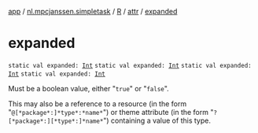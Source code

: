 [app](../../../index.md) / [nl.mpcjanssen.simpletask](../../index.md) / [R](../index.md) / [attr](index.md) / [expanded](.)

# expanded

`static val expanded: `[`Int`](https://kotlinlang.org/api/latest/jvm/stdlib/kotlin/-int/index.html)
`static val expanded: `[`Int`](https://kotlinlang.org/api/latest/jvm/stdlib/kotlin/-int/index.html)
`static val expanded: `[`Int`](https://kotlinlang.org/api/latest/jvm/stdlib/kotlin/-int/index.html)
`static val expanded: `[`Int`](https://kotlinlang.org/api/latest/jvm/stdlib/kotlin/-int/index.html)

Must be a boolean value, either "`true`" or "`false`".

This may also be a reference to a resource (in the form "`@[*package*:]*type*:*name*`") or theme attribute (in the form "`?[*package*:][*type*:]*name*`") containing a value of this type.

